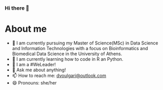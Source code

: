 ### Hi there 👋

# About me

- 🔭 I am currently pursuing my Master of Science(MSc) in Data Science and Information Technologies with a focus on Bioinformatics and Biomedical Data Science in the University of Athens.
- 🌱 I am currently learning how to code in R an Python.
- 💪 I am a #WeLeader!
- 💬 Ask me about anything!
- 📫 How to reach me: dvoulgari@outlook.com
- 😄 Pronouns: she/her
